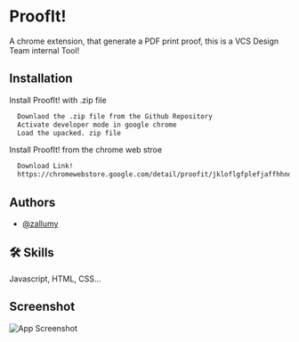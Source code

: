 
# ProofIt!

A chrome extension, that generate a PDF print proof, this is a VCS Design Team internal Tool!

## Installation

Install ProofIt! with .zip file

```bash
  Downlaod the .zip file from the Github Repository
  Activate developer mode in google chrome
  Load the upacked. zip file
```

Install ProofIt! from the chrome web stroe

```bash
  Download Link!
  https://chromewebstore.google.com/detail/proofit/jkloflgfplefjaffhhndjbecpgkppdoj?hl=fr&authuser=4
```
    
## Authors

- [@zallumy](https://www.github.com/zallumy)


## 🛠 Skills
Javascript, HTML, CSS...


## Screenshot

![App Screenshot](https://lh3.googleusercontent.com/2hPLvWvwPnhWC2B6QrKrva5DjL4fyAQ_G8DbxLe6-S2M8n-kNsfmUKXWUBIJx_0eh7_OtzwvjAffAMiy-TJJDAa5=s1280-w1280-h800)

